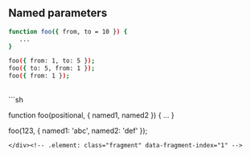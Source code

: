 ## Named parameters

```sh
function foo({ from, to = 10 }) {
   ...
}

foo({ from: 1, to: 5 });
foo({ to: 5, from: 1 });
foo({ from: 1 });
```
<br>

<div>
```sh

function foo(positional, { named1, named2 }) {
   ...
}

foo(123, { named1: 'abc', named2: 'def' });
```
</div><!-- .element: class="fragment" data-fragment-index="1" -->
